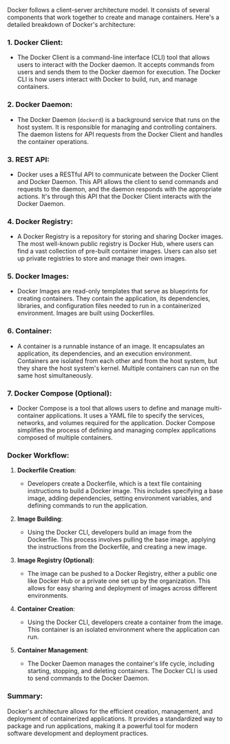 Docker follows a client-server architecture model. It consists of several components that work together to create and manage containers. Here's a detailed breakdown of Docker's architecture:

### 1. Docker Client:

- The Docker Client is a command-line interface (CLI) tool that allows users to interact with the Docker daemon. It accepts commands from users and sends them to the Docker daemon for execution. The Docker CLI is how users interact with Docker to build, run, and manage containers.

### 2. Docker Daemon:

- The Docker Daemon (`dockerd`) is a background service that runs on the host system. It is responsible for managing and controlling containers. The daemon listens for API requests from the Docker Client and handles the container operations.

### 3. REST API:

- Docker uses a RESTful API to communicate between the Docker Client and Docker Daemon. This API allows the client to send commands and requests to the daemon, and the daemon responds with the appropriate actions. It's through this API that the Docker Client interacts with the Docker Daemon.

### 4. Docker Registry:

- A Docker Registry is a repository for storing and sharing Docker images. The most well-known public registry is Docker Hub, where users can find a vast collection of pre-built container images. Users can also set up private registries to store and manage their own images.

### 5. Docker Images:

- Docker Images are read-only templates that serve as blueprints for creating containers. They contain the application, its dependencies, libraries, and configuration files needed to run in a containerized environment. Images are built using Dockerfiles.

### 6. Container:

- A container is a runnable instance of an image. It encapsulates an application, its dependencies, and an execution environment. Containers are isolated from each other and from the host system, but they share the host system's kernel. Multiple containers can run on the same host simultaneously.

### 7. Docker Compose (Optional):

- Docker Compose is a tool that allows users to define and manage multi-container applications. It uses a YAML file to specify the services, networks, and volumes required for the application. Docker Compose simplifies the process of defining and managing complex applications composed of multiple containers.

### Docker Workflow:

1. **Dockerfile Creation**:

   - Developers create a Dockerfile, which is a text file containing instructions to build a Docker image. This includes specifying a base image, adding dependencies, setting environment variables, and defining commands to run the application.

2. **Image Building**:

   - Using the Docker CLI, developers build an image from the Dockerfile. This process involves pulling the base image, applying the instructions from the Dockerfile, and creating a new image.

3. **Image Registry (Optional)**:

   - The image can be pushed to a Docker Registry, either a public one like Docker Hub or a private one set up by the organization. This allows for easy sharing and deployment of images across different environments.

4. **Container Creation**:

   - Using the Docker CLI, developers create a container from the image. This container is an isolated environment where the application can run.

5. **Container Management**:

   - The Docker Daemon manages the container's life cycle, including starting, stopping, and deleting containers. The Docker CLI is used to send commands to the Docker Daemon.

### Summary:

Docker's architecture allows for the efficient creation, management, and deployment of containerized applications. It provides a standardized way to package and run applications, making it a powerful tool for modern software development and deployment practices.

